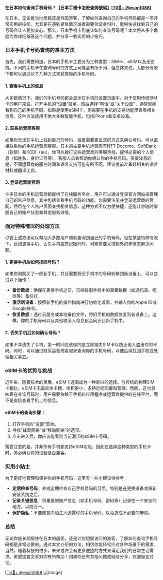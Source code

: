**在日本如何查询手机号码？【日本手機卡怎麽查詢號碼】[[TG💪+ @esim1088](https://t.me/s/esim1088)]**

在日本，无论是当地居民还是外国游客，了解如何查询自己的手机号码都是一项非常实用的技能。尤其是在遇到紧急情况或者需要验证身份时，能够快速找到自己的号码会让人更加安心。那么，日本手机卡到底该如何查询号码呢？本文将从多个角度为你详细解答这个问题，并分享一些实用的小技巧。

### 日本手机卡号码查询的基本方法

首先，我们需要知道，日本的手机卡主要分为三种类型：SIM卡、eSIM以及无锁机。不同的手机卡在查询号码的方式上可能会有所不同，但总体来说，大部分情况下都可以通过以下几种方式来获取你的手机号码。

#### 1. 查看手机上的信息
大多数情况下，我们的手机号码都会显示在手机的设置页面中。对于使用传统SIM卡的用户来说，打开手机的“设置”菜单，然后选择“电话”或“关于设备”，通常就能看到自己的手机号码。如果是使用eSIM卡，则需要在手机的支持功能里查看相关信息。这种方法适用于绝大多数智能手机，包括iPhone和安卓设备。

#### 2. 联系运营商客服
如果你无法在手机上找到自己的号码，或者需要更正式的方式来确认号码，可以直接联系你的手机运营商客服。日本的主要手机运营商有NTT Docomo、SoftBank（软银）和KDDI（au）。你可以拨打这些运营商的客服热线，提供必要的个人信息（如姓名、身份证号等），客服人员会帮助你确认你的手机号码。需要注意的是，不同运营商的服务时间和语言支持可能有所不同，建议提前准备好相关的语言材料或翻译工具。

#### 3. 登录运营商官网
许多日本的手机运营商都提供了在线服务平台，用户可以通过登录官方网站来管理自己的账户信息，其中包括查看手机号码的功能。你需要注册并登录运营商的官网，然后在个人账户页面查找相关信息。这种方式不仅方便快捷，还能让你随时掌握自己的账户状态和其他服务详情。

### 面对特殊情况的处理方法

尽管上述方法可以帮助大多数用户顺利查询到自己的手机号码，但在某些特殊情况下，比如更换手机、丢失手机或忘记密码时，可能需要采取额外的步骤来解决问题。

#### 1. 更换手机后如何找回号码？
如果你刚购买了一部新手机，并且需要将旧手机中的号码转移到新设备上，可以尝试以下操作：
- **备份数据**：确保在更换手机之前，已经将旧手机中的重要数据（如通讯录、短信等）备份好。
- **激活新设备**：按照新手机的操作指南进行初始化设置，并输入你的Apple ID或Google账号。
- **恢复数据**：通过云服务或本地备份文件，将旧手机的数据恢复到新设备上。这样，你的手机号码以及其他联系人信息都会同步到新手机中。

#### 2. 丢失手机后如何确认号码？
如果不幸遗失了手机，第一时间应该做的是立即挂失SIM卡以防止他人盗用你的号码。同时，可以通过联系运营商客服来查询你的手机号码，以便后续找回手机或处理相关事宜。

### eSIM卡的优势与挑战

近年来，随着技术的发展，eSIM卡逐渐成为一种新兴的选择。与传统的物理SIM卡相比，eSIM卡无需实体卡槽，体积更小，支持远程配置和管理。然而，这也意味着在查询号码时，用户需要依赖于手机的应用程序或运营商提供的在线平台，而不是直接查看手机上的信息。

#### eSIM卡的查询步骤：
1. 打开手机的“设置”菜单。
2. 寻找“蜂窝网络”或“移动网络”的选项。
3. 点击进入后，你应该能看到当前激活的eSIM卡号码。

需要注意的是，并非所有手机都支持eSIM功能，因此在选择这种类型的手机卡时，务必确认你的设备是否兼容。

### 实用小贴士

为了更好地管理和保护你的手机号码，这里有一些小建议供参考：

- **定期检查号码**：养成定期检查自己手机号码的习惯，特别是在更换设备或重新安装系统之后。
- **记录关键信息**：将重要的账户信息（如手机号码、密码等）记录在一个安全的地方，以防万一。
- **保护隐私**：不要随意向陌生人透露你的手机号码，以免造成不必要的麻烦。

### 总结

无论你是长期居住在日本的居民，还是计划短期访问的游客，了解如何查询手机号码都是非常必要的。通过本文介绍的方法，相信你能轻松应对各种场景下的需求。当然，随着科技的进步，未来或许会有更多便捷的方式来满足我们的日常生活需求。希望这篇文章对你有所帮助！如果你还有其他问题或经验分享，欢迎留言讨论。

[[TG💪+ @esim1088](https://t.me/s/esim1088) ![Image](https://i.postimg.cc/4NQfJmqS/Snipaste-2025-05-13-00-14-12.png)]